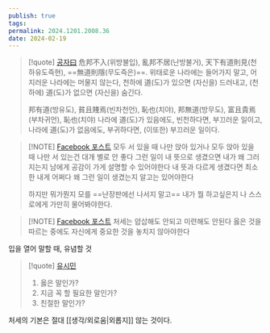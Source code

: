 ```yaml
---
publish: true
tags: 
permalink: 2024.1201.2008.36
date: 2024-02-19
---
```

> [!quote] [공자曰](https://blog.naver.com/aromatics/222822724142)
> 危邦不入(위방불입), 亂邦不居(난방불거), 天下有道則見(천하유도즉현), ==無道則隱(무도즉은)==.
> 위태로운 나라에는 들어가지 말고, 어지러운 나라에는 머물지 않는다, 천하에 道(도)가 있으면 (자신을) 드러내고, (천하에) 道(도)가 없으면 (자신을) 숨긴다.
> 
> 邦有道(방유도), 貧且賤焉(빈차천언), 恥也(치야), 邦無道(방무도), 富且貴焉(부차귀언), 恥也(치야)
> 나라에 道(도)가 있음에도, 빈천하다면, 부끄러운 일이고, 나라에 道(도)가 없음에도, 부귀하다면, (이또한) 부끄러운 일이다.

> [!NOTE] [Facebook 포스트](https://www.facebook.com/share/p/157RDZ8U3E/)
> 모두 서 있을 때 나만 앉아 있거나 모두 앉아 있을 때 나만 서 있는건 대개 별로 안 좋다 그런 일이 내 뜻으로 생겼으면 내가 왜 그러지는지 남에게 공감이 가게 설명할 수 있어야한다 내 뜻과 다르게 생겼다면 최소한 내게 어쩌다 왜 그런 일이 생겼는지 알고는 있어야한다
> 
> 하지만 뭐가뭔지 모를 ==난장판에선 나서지 말고== 내가 뭘 하고싶은지 나 스스로에게 가만히 물어봐야한다.

>[!NOTE] [Facebook 포스트](https://www.facebook.com/share/p/157RDZ8U3E/)
> 처세는 얍삽해도 안되고 미련해도 안된다 옳은 것을 따르는 중에도 자신에게 중요한 것을 놓치지 않아야한다

입을 열어 말할 때, 유념할 것
> [!quote] [유시민](https://www.youtube.com/shorts/HD1EfbRS9zU?si=OWfdEj4_HPjoJyJW&fbclid=IwZXh0bgNhZW0CMTEAAR29GMUZfbTCN4gRyYFJUCMxvyNPDO7CKXBuQj7LcQFr-sAer6Ts6_aWpE0_aem_btQ3nYTCTKAXmB0GnVPSoQ)
> 1. 옳은 말인가?
> 2. 지금 꼭 할 필요한 말인가?
> 3. 친절한 말인가?

처세의 기본은 절대 [[생각/외로움|외롭지]] 않는 것이다.

